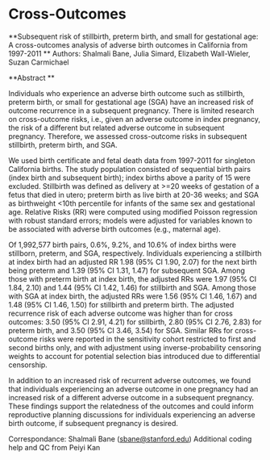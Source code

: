 # Cross-Outcomes
**Subsequent risk of stillbirth, preterm birth, and small for gestational age: A cross-outcomes analysis of adverse birth outcomes in California from 1997-2011
**
Authors: Shalmali Bane, Julia Simard, Elizabeth Wall-Wieler, Suzan Carmichael

**Abstract **

Individuals who experience an adverse birth outcome such as stillbirth, preterm birth, or small for gestational age (SGA) have an increased risk of outcome recurrence in a subsequent pregnancy. There is limited research on cross-outcome risks, i.e., given an adverse outcome in index pregnancy, the risk of a different but related adverse outcome in subsequent pregnancy. Therefore, we assessed cross-outcome risks in subsequent stillbirth, preterm birth, and SGA.

We used birth certificate and fetal death data from 1997-2011 for singleton California births. The study population consisted of sequential birth pairs (index birth and subsequent birth); index births above a parity of 15 were excluded. Stillbirth was defined as delivery at >=20 weeks of gestation of a fetus that died in utero; preterm birth as live birth at 20-36 weeks; and SGA as birthweight <10th percentile for infants of the same sex and gestational age. Relative Risks (RR) were computed using modified Poisson regression with robust standard errors; models were adjusted for variables known to be associated with adverse birth outcomes (e.g., maternal age).

Of 1,992,577 birth pairs, 0.6%, 9.2%, and 10.6% of index births were stillborn, preterm, and SGA, respectively. Individuals experiencing a stillbirth at index birth had an adjusted RR 1.98 (95% CI 1.90, 2.07) for the next birth being preterm and 1.39 (95% CI 1.31, 1.47) for subsequent SGA. Among those with preterm birth at index birth, the adjusted RRs were 1.97 (95% CI 1.84, 2.10) and 1.44 (95% CI 1.42, 1.46) for stillbirth and SGA. Among those with SGA at index birth, the adjusted RRs were 1.56 (95% CI 1.46, 1.67) and 1.48 (95% CI 1.46, 1.50) for stillbirth and preterm birth. The adjusted recurrence risk of each adverse outcome was higher than for cross outcomes: 3.50 (95% CI 2.91, 4.21) for stillbirth, 2.80 (95% CI 2.76, 2.83) for preterm birth, and 3.50 (95% CI 3.46, 3.54) for SGA. Similar RRs for cross-outcome risks were reported in the sensitivity cohort restricted to first and second births only, and with adjustment using inverse-probability censoring weights to account for potential selection bias introduced due to differential censorship.

In addition to an increased risk of recurrent adverse outcomes, we found that individuals experiencing an adverse outcome in one pregnancy had an increased risk of a different adverse outcome in a subsequent pregnancy. These findings support the relatedness of the outcomes and could inform reproductive planning discussions for individuals experiencing an adverse birth outcome, if subsequent pregnancy is desired.

Correspondance: Shalmali Bane (sbane@stanford.edu)
Additional coding help and QC from Peiyi Kan 
